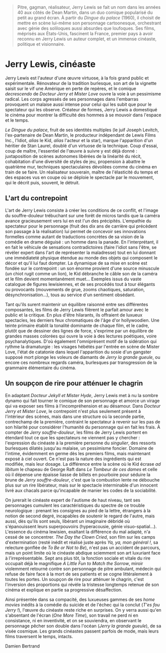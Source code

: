 > Pitre, gagman, réalisateur, Jerry Lewis se fait un nom dans les années 40 aux côtés de Dean Martin, dans un duo comique popularisé du petit au grand écran. À partir du _Dingue du palace_ (1960), il choisit de mettre en scène lui-même son personnage cartoonesque, orchestrant avec génie des soliloques aussi absurdes que loufoques. Ses films, méprisés aux États-Unis, fascinent la France, premier pays à avoir reconnu en Jerry Lewis un auteur complet, et un immense cinéaste, politique et visionnaire.

# Jerry Lewis, cinéaste

Jerry Lewis est l'auteur d'une œuvre virtuose, à la fois grand public et expérimentale. Rénovateur de la tradition burlesque, son art de la vignette saisit sur le vif une Amérique en perte de repères, et le comique _decrescendo_ de _Docteur Jerry et Mister Love_ ouvre la voie à un pessimisme radical. Les corps agressés de ses personnages dans l'embarras provoquent un malaise aussi intense pour celui qui les subit que pour le spectateur qui les observe. Créateur de formes, Jerry Lewis a domestiqué le cinéma pour montrer la difficulté des hommes à se mouvoir dans l'espace et le temps.

_Le Dingue du palace_, fruit de ses identités multiples (le juif Joseph Levitch, l'ex-partenaire de Dean Martin, le producteur indépendant de Lewis Films Inc., l'Idiot, _alias_ le Kid, _alias_ l'acteur et la star), marque l'apparition d'un héritier de Stan Laurel, doublé d'un virtuose de la technique. Coup d'essai, coup de maître, l'essentiel de l'œuvre à suivre y est déjà donné : juxtaposition de scènes autonomes libérées de la linéarité du récit, cohabitation d'une diversité de styles de jeu, propension à abattre le quatrième mur, techniques spectaculaires dévoilées comme du cinéma en train de se faire. Un réalisateur souverain, maître de l'élasticité du temps et des espaces vus en coupe où se déploie le spectacle par le mouvement, qui le décrit puis, souvent, le détruit.

## L'art du contrepoint

L'art de Jerry Lewis consiste à créer les conditions de ce conflit, et l'image du souffre-douleur trébuchant sur une forêt de micros tandis que la caméra avance gracieusement vers lui en est l'un des précipités. L'empathie du spectateur pour le personnage (fruit des dix ans de carrière qui précèdent son passage à la réalisation) lui permet de concevoir ses innovations formelles comme autant de traductions concrètes de sa vision de la comédie en drame déguisé : un homme dans la panade. En l'interprétant, il en fait le véhicule de sensations contradictoires (faire l'idiot sans l'être, se révéler expert dans l'art de représenter la maladresse) tout en lui donnant une immédiateté physique étendue au monde des objets qui composent le décor et qu'il lui faut dompter. La dynamique de sa mise en scène est fondée sur le contrepoint : un son énorme provient d'une source minuscule (un chiot rugit comme un lion), le Kid débranche le câble son de la caméra et le film devient momentanément muet... Exemples issus du vaste catalogue de figures lewisiennes, et de ses procédés tout à tour élégants ou provocants (mouvements de grue, zooms chaotiques, saturation, désynchronisation...), tous au service d'un sentiment obsédant.

Tant qu'ils surent maintenir un équilibre raisonné entre ses différentes composantes, les films de Jerry Lewis filèrent le parfait amour avec le public et la critique. En plus d'être hilarants, ils offraient de luxueux spectacles, les derniers feux chromatiques de l'âge d'or hollywoodien. Une teinte primaire établit la tonalité dominante de chaque film, et le cadre, plutôt que de dessiner des lignes de force, s'exprime par un équilibre de grandes masses colorées qui ouvre la voie à des lectures poétiques, voire psychanalytiques. D'où également l'omniprésent motif de la sidération qui rythme la dramaturgie : les visages hébétés par l'entrée en scène de Mister Love, l'état de catatonie dans lequel l'apparition du sosie d'un gangster supposé mort plonge les voleurs de diamants de _Jerry la grande gueule_, ou encore ces nombreux regards caméra, burlesques par transgression de la grammaire élémentaire du cinéma.

## Un soupçon de rire pour atténuer le chagrin

En adaptant _Docteur Jekyll et Mister Hyde_, Jerry Lewis met à nu la sombre dynamo qui fait tourner le comique de son personnage et amorce un virage qui va exposer ses films à l'incompréhension et au désamour. Dans _Docteur Jerry et Mister Love_, le contrepoint n'est plus seulement présent à l'intérieur des scènes, mais dans une structure où la seconde partie, contrechamp de la première, contraint le spectateur à revenir sur les pas de son hilarité pour considérer l'humanité du personnage qui en fait les frais. À compter de _Jerry souffre-douleur_, les films de Jerry Lewis portent en étendard tout ce que les spectateurs ne viennent pas y chercher : l'expression du cinéaste à la première personne du _singulier_, des ressorts burlesques dilatés jusqu'au malaise, un pessimisme foncier. Domaine de l'intime, évidemment en germe dès les premiers films, mais maintenant exposé à ciel ouvert. Ce n'est pas la nature des ingrédients qui est modifiée, mais leur dosage. La différence entre la scène où le Kid écrase _ad libitum_ le chapeau de George Raft dans _Le Tombeur de ces dames_ et celle où il dépense une épaisse liasse de billets en pourboire pour séduire la brune de _Jerry souffre-douleur_, c'est que la combustion lente ne débouche plus sur un rire libérateur, mais sur le spectacle interminable d'un innocent livré aux chacals parce qu'incapable de manier les codes de la sociabilité.

On jurerait le cinéaste expert de l'autisme de haut niveau, tant ses personnages cumulent les caractéristiques du spectre de ce trouble neurologique : prenant les consignes au pied de la lettre, étrangers à la notion de second degré, incapables de soutenir le regard de l'autre, mais aussi, dès qu'ils sont seuls, libérant un imaginaire débridé où s'épanouissent leurs superpouvoirs (hyperacousie, génie visuo-spatial...). L'essence du cinéma lewisien, exaltant la différence du mal adapté, n'a cessé de se concentrer. _The Day the Clown Cried_, son film sur les camps d'extermination (resté inédit et réalisé juste après _Ya, ya, mon général !_, sa relecture gonflée de _To Be or Not to Be_), n'est pas un accident de parcours, mais un point limite où le cinéaste abdique sciemment son art luxuriant face à l'irreprésentable. Sept ans plus tôt, la fonction sociale et vitale du rire occupait déjà le magnifique _A Little Fun to Match the Sorrow_, miroir violemment retourné contre son personnage de pitre ambulant, médecin qui refuse de faire face à la mort de ses patients et se cogne littéralement à toutes les portes. Un soupçon de rire pour atténuer le chagrin, c'est l'inversion des proportions qui révèle la tristesse longtemps retenue de son cinéma et explique en partie sa progressive désaffection.

Ainsi présentée dans sa compacité, des luxueuses gammes de ses _home movies_ inédits à la comédie du suicide et de l'échec qui la conclut (_T'es fou Jerry !_), l'œuvre du cinéaste reste riche en surprises. On y verra aussi qu'en s'absentant de l'écran (_One More Time_), son travail ne perd ni en consistance, ni en inventivité, et on se souviendra, en observant le personnage pêcher son double dans l'océan (_Jerry la grande gueule_), de sa visée cosmique. Les grands cinéastes passent parfois de mode, mais leurs films traversent le temps, intacts.

Damien Bertrand
